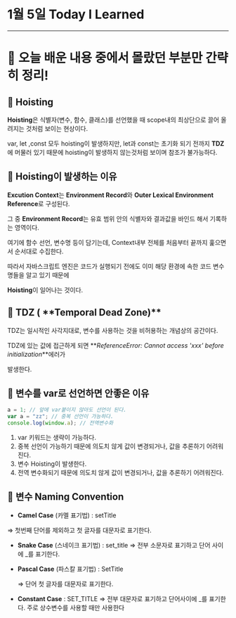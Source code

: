 # 1월 5일 Today I Learned

---

# 💯 오늘 배운 내용 중에서 몰랐던 부분만 간략히 정리!

## 🔴 Hoisting

**Hoisting**은 식별자(변수, 함수, 클래스)를 선언했을 때 scope내의 최상단으로 끌어 올려지는 것처럼 보이는 현상이다.

var, let ,const 모두 hoisting이 발생하지만, let과 const는 초기화 되기 전까지 **TDZ**에 머물러 있기 때문에 hoisting이 발생하지 않는것처럼 보이며 참조가 불가능하다.

## 🔴 Hoisting이 발생하는 이유

**Excution Context**는 **Environment Record**와 **Outer Lexical Environment Reference**로 구성된다.

그 중 **Environment Record**는 유효 범위 안의 식별자와 결과값을 바인드 해서 기록하는 영역이다.

여기에 함수 선언, 변수명 등이 담기는데, Context내부 전체를 처음부터 끝까지 훑으면서 순서대로 수집한다.

따라서 자바스크립트 엔진은 코드가 실행되기 전에도 이미 해당 환경에 속한 코드 변수명들을 알고 있기 때문에

**Hoisting**이 일어나는 것이다.

## 🔴 TDZ ( \***\*Temporal Dead Zone)\*\***

TDZ는 일시적인 사각지대로, 변수를 사용하는 것을 비허용하는 개념상의 공간이다.

TDZ에 있는 값에 접근하게 되면 **_ReferenceError: Cannot access 'xxx' before initialization_**에러가

발생한다.

## 🔴 변수를 var로 선언하면 안좋은 이유

```jsx
a = 1; // 앞에 var붙이지 않아도 선언이 된다.
var a = "zz"; // 중복 선언이 가능하다.
console.log(window.a); // 전역변수화
```

1. var 키워드는 생략이 가능하다.
2. 중복 선언이 가능하기 때문에 의도치 않게 값이 변경되거나, 값을 추론하기 어려워진다.
3. 변수 Hoisting이 발생한다.
4. 전역 변수화되기 때문에 의도치 않게 값이 변경되거나, 값을 추론하기 어려워진다.

## 🔴 변수 Naming Convention

- **Camel Case** (카멜 표기법) : setTitle

⇒ 첫번째 단어를 제외하고 첫 글자를 대문자로 표기한다.

- **Snake Case** (스네이크 표기법) : set_title
  ⇒ 전부 소문자로 표기하고 단어 사이에 \_를 표기한다.
- **Pascal Case** (파스칼 표기법) : SetTitle

  ⇒ 단어 첫 글자를 대문자로 표기한다.

- **Constant Case** : SET_TITLE
  ⇒ 전부 대문자로 표기하고 단어사이에 \_를 표기한다. 주로 상수변수를 사용할 때만 사용한다
